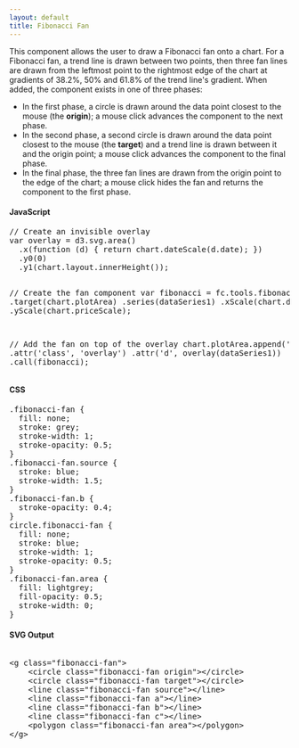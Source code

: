 ```yaml
---
layout: default
title: Fibonacci Fan
---
```


This component allows the user to draw a Fibonacci fan onto a chart.
For a Fibonacci fan, a trend line is drawn between two points, then three fan lines are drawn from the leftmost point to the rightmost edge of the chart at gradients of 38.2%, 50% and 61.8% of the trend line's gradient.
When added, the component exists in one of three phases:

* In the first phase, a circle is drawn around the data point closest to the mouse (the **origin**); a mouse click advances the component to the next phase.
* In the second phase, a second circle is drawn around the data point closest to the mouse (the **target**) and a trend line is drawn between it and the origin point; a mouse click advances the component to the final phase.
* In the final phase, the three fan lines are drawn from the origin point to the edge of the chart; a mouse click hides the fan and returns the component to the first phase.

<div id="example_fibonaccifan" class="chart"> </div>

<div class="tabs">
  <div>
    <h4>JavaScript</h4>
<pre>
// Create an invisible overlay
var overlay = d3.svg.area()
  .x(function (d) { return chart.dateScale(d.date); })
  .y0(0)
  .y1(chart.layout.innerHeight());

// Create the fan component
var fibonacci = fc.tools.fibonacciFan()
  .target(chart.plotArea)
  .series(dataSeries1)
  .xScale(chart.dateScale)
  .yScale(chart.priceScale);

// Add the fan on top of the overlay
chart.plotArea.append('path')
  .attr('class', 'overlay')
  .attr('d', overlay(dataSeries1))
  .call(fibonacci);
</pre>
  </div>
  <div>
    <h4>CSS</h4>
<pre>
.fibonacci-fan {
  fill: none;
  stroke: grey;
  stroke-width: 1;
  stroke-opacity: 0.5;
}
.fibonacci-fan.source {
  stroke: blue;
  stroke-width: 1.5;
}
.fibonacci-fan.b {
  stroke-opacity: 0.4;
}
circle.fibonacci-fan {
  fill: none;
  stroke: blue;
  stroke-width: 1;
  stroke-opacity: 0.5;
}
.fibonacci-fan.area {
  fill: lightgrey;
  fill-opacity: 0.5;
  stroke-width: 0;
}
</pre>
  </div>
  <div>
    <h4>SVG Output</h4>
<xmp>
<g class="fibonacci-fan">
	<circle class="fibonacci-fan origin"></circle>
	<circle class="fibonacci-fan target"></circle>
	<line class="fibonacci-fan source"></line>
	<line class="fibonacci-fan a"></line>
	<line class="fibonacci-fan b"></line>
	<line class="fibonacci-fan c"></line>
	<polygon class="fibonacci-fan area"></polygon>
</g>
</xmp>
  </div>
</div>

<script type="text/javascript">
(function(){
  var chart = createPlotArea(dataSeries1, '#example_fibonaccifan');

  // Create the OHLC series
  var ohlc = fc.series.ohlc()
    .xScale(chart.dateScale)
    .yScale(chart.priceScale);

  // Add the primary OHLC series
  chart.plotArea.selectAll('.series').remove();
  chart.plotArea.append('g')
    .attr('class', 'series')
    .datum(dataSeries1)
    .call(ohlc);

  // Create an invisible overlay
  var overlay = d3.svg.area()
    .x(function (d) { return chart.dateScale(d.date); })
    .y0(0)
    .y1(chart.layout.innerHeight());

  // Create the fan component
  var fibonacci = fc.tools.fibonacciFan()
    .target(chart.plotArea)
    .series(dataSeries1)
    .xScale(chart.dateScale)
    .yScale(chart.priceScale);

  // Add the fan on top of the overlay
  chart.plotArea.append('path')
    .attr('class', 'overlay')
    .attr('d', overlay(dataSeries1))
    .call(fibonacci);
}());
</script>
